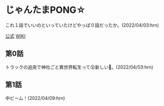 # じゃんたまPONG☆

これ１話でいいのといっていたけどやっぱ０話だったか。(2022/04/03:hrn)

[公式](https://mahjongsoul-pong.jp/) 
[WIKI](https://ja.wikipedia.org/wiki/%E9%9B%80%E9%AD%82_-%E3%81%98%E3%82%83%E3%82%93%E3%81%9F%E3%81%BE-) 

## 第0話

トラックの追突で神社ごと異世界転生って:astonished:新しい:thinking:。(2022/04/03:hrn)

## 第1話

中ビーム！(2022/04/09:hrn)